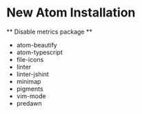 # New Atom Installation

** Disable metrics package **

* atom-beautify
* atom-typescript
* file-icons
* linter
* linter-jshint
* minimap
* pigments
* vim-mode
* predawn
